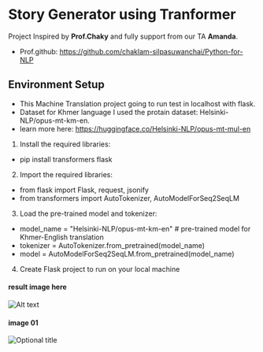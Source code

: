 # Story Generator using Tranformer
Project Inspired by **Prof.Chaky** and fully support from our TA **Amanda**.
- Prof.github: https://github.com/chaklam-silpasuwanchai/Python-for-NLP

## Environment Setup
- This Machine Translation project going to run test in localhost with flask.
- Dataset for Khmer language I used the protain dataset: Helsinki-NLP/opus-mt-km-en.
- learn more here: https://huggingface.co/Helsinki-NLP/opus-mt-mul-en
1. Install the required libraries: 
- pip install transformers flask
2. Import the required libraries: 
- from flask import Flask, request, jsonify
- from transformers import AutoTokenizer, AutoModelForSeq2SeqLM
3. Load the pre-trained model and tokenizer:
- model_name = "Helsinki-NLP/opus-mt-km-en" # pre-trained model for Khmer-English translation
- tokenizer = AutoTokenizer.from_pretrained(model_name)
- model = AutoModelForSeq2SeqLM.from_pretrained(model_name)
4. Create Flask project to run on your local machine


#### result image here
<img src="#" alt="Alt text"
title="Optional title">
#### image 01
<img src="#" title="Optional title">


